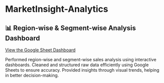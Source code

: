 # MarketInsight-Analytics
## 📊 Region-wise & Segment-wise Analysis Dashboard  
[View the Google Sheet Dashboard]([https://docs.google.com/spreadsheets/d/YOUR_SHEET_ID](https://docs.google.com/spreadsheets/d/1J1pR-N88khUS8pGS6tyD750fUOCv_YimChVzGO33cHg/edit?gid=0#gid=0))  

Performed region-wise and segment-wise sales analysis using interactive dashboards. Cleaned and structured raw data efficiently using Google Sheets to ensure accuracy. Provided insights through visual trends, helping in better decision-making.
